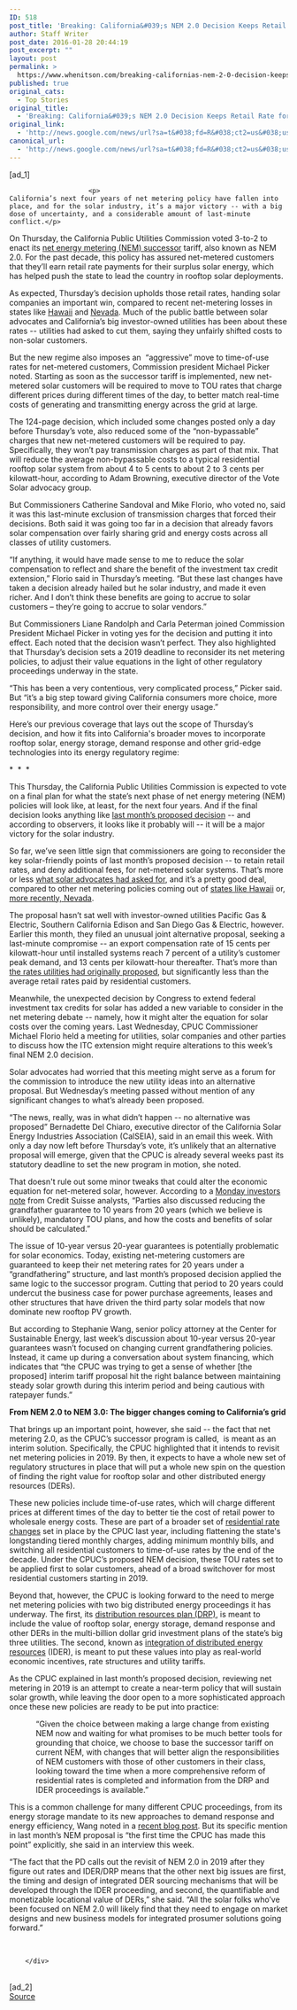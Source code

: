 ```yaml
---
ID: 518
post_title: 'Breaking: California&#039;s NEM 2.0 Decision Keeps Retail Rate for Rooftop Solar, Adds Time-of-Use &#8211; Greentech Media'
author: Staff Writer
post_date: 2016-01-28 20:44:19
post_excerpt: ""
layout: post
permalink: >
  https://www.whenitson.com/breaking-californias-nem-2-0-decision-keeps-retail-rate-for-rooftop-solar-adds-time-of-use-greentech-media/
published: true
original_cats:
  - Top Stories
original_title:
  - 'Breaking: California&#039;s NEM 2.0 Decision Keeps Retail Rate for Rooftop Solar, Adds Time-of-Use - Greentech Media'
original_link:
  - 'http://news.google.com/news/url?sa=t&#038;fd=R&#038;ct2=us&#038;usg=AFQjCNGwoOTyxqYDWHLexsSREPiuThZ1ng&#038;clid=c3a7d30bb8a4878e06b80cf16b898331&#038;cid=52779038859775&#038;ei=on2qVvCeL9TJhAGF4q6oCg&#038;url=http://www.greentechmedia.com/articles/read/Californias-Net-Metering-2.0-Decision-Rooftop-Solar-to-Keep-Retail-Payme'
canonical_url:
  - 'http://news.google.com/news/url?sa=t&#038;fd=R&#038;ct2=us&#038;usg=AFQjCNGwoOTyxqYDWHLexsSREPiuThZ1ng&#038;clid=c3a7d30bb8a4878e06b80cf16b898331&#038;cid=52779038859775&#038;ei=on2qVvCeL9TJhAGF4q6oCg&#038;url=http://www.greentechmedia.com/articles/read/Californias-Net-Metering-2.0-Decision-Rooftop-Solar-to-Keep-Retail-Payme'
---
```

 [ad_1]
<br><div readability="228.91124581562">
			
				
					
						<p>
	California’s next four years of net metering policy have fallen into place, and for the solar industry, it’s a major victory -- with a big dose of uncertainty, and a considerable amount of last-minute conflict.</p>
<p>
	On Thursday, the California Public Utilities Commission voted 3-to-2 to enact its <a href="https://www.greentechmedia.com/articles/read/whats-at-stake-in-californias-coming-net-metering-2.0-decision">net energy metering (NEM) successor</a> tariff, also known as NEM 2.0. For the past decade, this policy has assured net-metered customers that they’ll earn retail rate payments for their surplus solar energy, which has helped push the state to lead the country in rooftop solar deployments.</p>
<p>
	As expected, Thursday’s decision upholds those retail rates, handing solar companies an important win, compared to recent net-metering losses in states like <a href="https://www.greentechmedia.com/articles/read/the-rate-of-rooftop-solar-growth-in-hawaii-hangs-in-limbo">Hawaii</a> and <a href="https://www.greentechmedia.com/articles/read/nevada-puc-to-reconsider-grandfathering-rooftop-solar-customers-into-new-ne">Nevada</a>. Much of the public battle between solar advocates and California’s big investor-owned utilities has been about these rates -- utilities had asked to cut them, saying they unfairly shifted costs to non-solar customers.</p>
<p>
	But the new regime also imposes an  “aggressive” move to time-of-use rates for net-metered customers, Commission president Michael Picker noted. Starting as soon as the successor tariff is implemented, new net-metered solar customers will be required to move to TOU rates that charge different prices during different times of the day, to better match real-time costs of generating and transmitting energy across the grid at large.</p>
<p>
	The 124-page decision, which included some changes posted only a day before Thursday’s vote, also reduced some of the “non-bypassable” charges that new net-metered customers will be required to pay. Specifically, they won’t pay transmission charges as part of that mix. That will reduce the average non-bypassable costs to a typical residential rooftop solar system from about 4 to 5 cents to about 2 to 3 cents per kilowatt-hour, according to Adam Browning, executive director of the Vote Solar advocacy group.</p>
<p>
	But Commissioners Catherine Sandoval and Mike Florio, who voted no, said it was this last-minute exclusion of transmission charges that forced their decisions. Both said it was going too far in a decision that already favors solar compensation over fairly sharing grid and energy costs across all classes of utility customers.</p>
<p>
	“If anything, it would have made sense to me to reduce the solar compensation to reflect and share the benefit of the investment tax credit extension,” Florio said in Thursday’s meeting. “But these last changes have taken a decision already hailed but he solar industry, and made it even richer. And I don’t think these benefits are going to accrue to solar customers – they’re going to accrue to solar vendors.”</p>
<p>
	But Commissioners Liane Randolph and Carla Peterman joined Commission President Michael Picker in voting yes for the decision and putting it into effect. Each noted that the decision wasn’t perfect. They also highlighted that Thursday’s decision sets a 2019 deadline to reconsider its net metering policies, to adjust their value equations in the light of other regulatory proceedings underway in the state.</p>
<p>
	“This has been a very contentious, very complicated process,” Picker said. But “it’s a big step toward giving California consumers more choice, more responsibility, and more control over their energy usage.”</p>
<p>
	Here’s our previous coverage that lays out the scope of Thursday’s decision, and how it fits into California's broader moves to incorporate rooftop solar, energy storage, demand response and other grid-edge technologies into its energy regulatory regime: </p>
<p>
	*  *  * </p>
<p>
	This Thursday, the California Public Utilities Commission is expected to vote on a final plan for what the state’s next phase of net energy metering (NEM) policies will look like, at least, for the next four years. And if the final decision looks anything like <a href="https://www.greentechmedia.com/articles/read/breaking-california-net-metering-2.0-keeps-retail-rates-for-rooftop-solar">last month’s proposed decision</a> -- and according to observers, it looks like it probably will -- it will be a major victory for the solar industry.</p>
<p>
	So far, we’ve seen little sign that commissioners are going to reconsider the key solar-friendly points of last month’s proposed decision -- to retain retail rates, and deny additional fees, for net-metered solar systems. That’s more or less <a href="http://www.greentechmedia.com/articles/read/californias-solar-industry-fights-back-on-net-metering-2.0">what solar advocates had asked for</a>, and it’s a pretty good deal, compared to other net metering policies coming out of <a href="https://www.greentechmedia.com/articles/read/the-rate-of-rooftop-solar-growth-in-hawaii-hangs-in-limbo">states like Hawaii</a> or, <a href="https://www.greentechmedia.com/articles/read/nevada-puc-to-reconsider-grandfathering-rooftop-solar-customers-into-new-ne">more recently, Nevada</a>.</p>
<p>
	The proposal hasn’t sat well with investor-owned utilities Pacific Gas &amp; Electric, Southern California Edison and San Diego Gas &amp; Electric, however. Earlier this month, they filed an unusual joint alternative proposal, seeking a last-minute compromise -- an export compensation rate of 15 cents per kilowatt-hour until installed systems reach 7 percent of a utility’s customer peak demand, and 13 cents per kilowatt-hour thereafter. That’s more than <a href="https://www.greentechmedia.com/articles/read/california-utilities-plan-for-net-metering-20-fixed-charges-lower-payments">the rates utilities had originally proposed</a>, but significantly less than the average retail rates paid by residential customers.</p>
<p>
	Meanwhile, the unexpected decision by Congress to extend federal investment tax credits for solar has added a new variable to consider in the net metering debate -- namely, how it might alter the equation for solar costs over the coming years. Last Wednesday, CPUC Commissioner Michael Florio held a meeting for utilities, solar companies and other parties to discuss how the ITC extension might require alterations to this week’s final NEM 2.0 decision. </p>
<p>
	Solar advocates had worried that this meeting might serve as a forum for the commission to introduce the new utility ideas into an alternative proposal. But Wednesday’s meeting passed without mention of any significant changes to what’s already been proposed.</p>
<p>
	“The news, really, was in what didn’t happen -- no alternative was proposed” Bernadette Del Chiaro, executive director of the California Solar Energy Industries Association (CalSEIA), said in an email this week. With only a day now left before Thursday’s vote, it’s unlikely that an alternative proposal will emerge, given that the CPUC is already several weeks past its statutory deadline to set the new program in motion, she noted.</p>
<p>
	That doesn't rule out some minor tweaks that could alter the economic equation for net-metered solar, however. According to a <a href="https://plus.credit-suisse.com/researchplus/ravDocView?docid=eRtkF1">Monday investors note</a> from Credit Suisse analysts, “Parties also discussed reducing the grandfather guarantee to 10 years from 20 years (which we believe is unlikely), mandatory TOU plans, and how the costs and benefits of solar should be calculated.”</p>
<p>
	The issue of 10-year versus 20-year guarantees is potentially problematic for solar economics. Today, existing net-metering customers are guaranteed to keep their net metering rates for 20 years under a “grandfathering” structure, and last month’s proposed decision applied the same logic to the successor program. Cutting that period to 20 years could undercut the business case for power purchase agreements, leases and other structures that have driven the third party solar models that now dominate new rooftop PV growth.</p>
<p>
	But according to Stephanie Wang, senior policy attorney at the Center for Sustainable Energy, last week’s discussion about 10-year versus 20-year guarantees wasn’t focused on changing current grandfathering policies. Instead, it came up during a conversation about system financing, which indicates that “the CPUC was trying to get a sense of whether [the proposed] interim tariff proposal hit the right balance between maintaining steady solar growth during this interim period and being cautious with ratepayer funds.”</p>
<p>
	<strong>From NEM 2.0 to NEM 3.0: The bigger changes coming to California’s grid </strong></p>
<p>
	That brings up an important point, however, she said -- the fact that net metering 2.0, as the CPUC’s successor program is called,  is meant as an interim solution. Specifically, the CPUC highlighted that it intends to revisit net metering policies in 2019. By then, it expects to have a whole new set of regulatory structures in place that will put a whole new spin on the question of finding the right value for rooftop solar and other distributed energy resources (DERs).</p>
<p>
	These new policies include time-of-use rates, which will charge different prices at different times of the day to better tie the cost of retail power to wholesale energy costs. These are part of a broader set of <a href="http://www.greentechmedia.com/articles/read/Breaking-California-Reaches-Compromise-on-Utility-Residential-Rate-Reform">residential rate changes</a> set in place by the CPUC last year, including flattening the state's longstanding tiered monthly charges, adding minimum monthly bills, and switching all residential customers to time-of-use rates by the end of the decade. Under the CPUC’s proposed NEM decision, these TOU rates set to be applied first to solar customers, ahead of a broad switchover for most residential customers starting in 2019.</p>
<p>
	Beyond that, however, the CPUC is looking forward to the need to merge net metering policies with two big distributed energy proceedings it has underway. The first, its <a href="http://www.greentechmedia.com/articles/read/californias-distributed-energy-grid-plans-the-next-steps">distribution resources plan (DRP)</a>, is meant to include the value of rooftop solar, energy storage, demand response and other DERs in the multi-billion dollar grid investment plans of the state’s big three utilities. The second, known as <a href="http://www.greentechmedia.com/articles/read/california-sets-the-stage-for-radical-grid-edge-integration">integration of distributed energy resources</a> (IDER), is meant to put these values into play as real-world economic incentives, rate structures and utility tariffs.</p>
<p>
	As the CPUC explained in last month’s proposed decision, reviewing net metering in 2019 is an attempt to create a near-term policy that will sustain solar growth, while leaving the door open to a more sophisticated approach once these new policies are ready to be put into practice:</p>
<p style="margin-left:.5in;">
	“Given the choice between making a large change from existing NEM now and waiting for what promises to be much better tools for grounding that choice, we choose to base the successor tariff on current NEM, with changes that will better align the responsibilities of NEM customers with those of other customers in their class, looking toward the time when a more comprehensive reform of residential rates is completed and information from the DRP and IDER proceedings is available.”</p>
<p>
	This is a common challenge for many different CPUC proceedings, from its energy storage mandate to its new approaches to demand response and energy efficiency, Wang noted in a <a href="https://energycenter.org/blog/californias-nem-plan-calls-innovative-payment-mechanisms">recent blog post</a>. But its specific mention in last month’s NEM proposal is “the first time the CPUC has made this point” explicitly, she said in an interview this week.</p>
<p>
	“The fact that the PD calls out the revisit of NEM 2.0 in 2019 after they figure out rates and IDER/DRP means that the other next big issues are first, the timing and design of integrated DER sourcing mechanisms that will be developed through the IDER proceeding, and second, the quantifiable and monetizable locational value of DERs,” she said. “All the solar folks who’ve been focused on NEM 2.0 will likely find that they need to engage on market designs and new business models for integrated prosumer solutions going forward.”</p>
<p>
	 </p>

					
				
			
		</div>
<br>[ad_2]
<br><a href="http://news.google.com/news/url?sa=t&#038;fd=R&#038;ct2=us&#038;usg=AFQjCNGwoOTyxqYDWHLexsSREPiuThZ1ng&#038;clid=c3a7d30bb8a4878e06b80cf16b898331&#038;cid=52779038859775&#038;ei=on2qVvCeL9TJhAGF4q6oCg&#038;url=http://www.greentechmedia.com/articles/read/Californias-Net-Metering-2.0-Decision-Rooftop-Solar-to-Keep-Retail-Payme">Source </a>